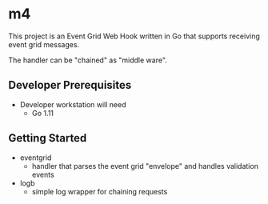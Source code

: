 # m4

This project is an Event Grid Web Hook written in Go that supports receiving event grid messages.

The handler can be "chained" as "middle ware".

## Developer Prerequisites

* Developer workstation will need
  * Go 1.11

## Getting Started

  * eventgrid
    * handler that parses the event grid "envelope" and handles validation events
  * logb
    * simple log wrapper for chaining requests


